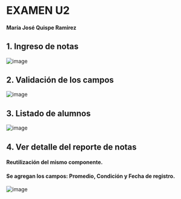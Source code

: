 # EXAMEN U2
#### María José Quispe Ramirez

## 1. Ingreso de notas
![image](https://github.com/user-attachments/assets/8e4febfd-39e1-410c-9914-82add57c1cbc)

## 2. Validación de los campos
![image](https://github.com/user-attachments/assets/2edff088-64f7-4be1-87b8-8cad2470edb5)

## 3. Listado de alumnos
![image](https://github.com/user-attachments/assets/f1dac189-d7ae-4f9f-bd17-a7cbb50c0a03)

## 4. Ver detalle del reporte de notas
#### Reutilización del mismo componente.
#### Se agregan los campos: Promedio, Condición y Fecha de registro.
![image](https://github.com/user-attachments/assets/87f9517c-21a2-46b1-8e92-58a61e5a9ea0)
